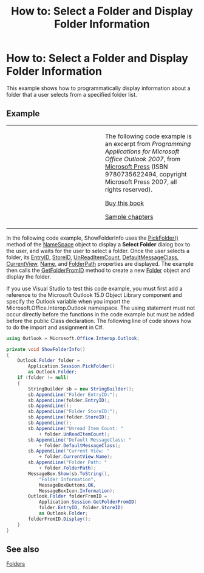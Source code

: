 ﻿---
title: 'How to: Select a Folder and Display Folder Information'
TOCTitle: 'How to: Select a Folder and Display Folder Information'
ms:assetid: 737b19bc-1efd-4ddb-86d0-72b3ab8eaf8c
ms:mtpsurl: https://msdn.microsoft.com/en-us/library/Ff184616(v=office.15)
ms:contentKeyID: 55119859
ms.date: 07/24/2014
mtps_version: v=office.15
dev_langs:
- csharp
---

# How to: Select a Folder and Display Folder Information

This example shows how to programmatically display information about a folder that a user selects from a specified folder list.

## Example

<table>
<colgroup>
<col style="width: 50%" />
<col style="width: 50%" />
</colgroup>
<tbody>
<tr class="odd">
<td><p></p></td>
<td><p>The following code example is an excerpt from <em>Programming Applications for Microsoft Office Outlook 2007</em>, from <a href="http://www.microsoft.com/learning/books/default.mspx">Microsoft Press</a> (ISBN 9780735622494, copyright Microsoft Press 2007, all rights reserved).</p>
<p><a href="http://www.amazon.com/gp/product/0735622493?ie=utf8%26tag=msmsdn-20%26linkcode=as2%26camp=1789%26creative=9325%26creativeasin=0735622493">Buy this book</a></p>
<p><a href="https://msdn.microsoft.com/en-us/library/cc513844(v=office.15)">Sample chapters</a></p></td>
</tr>
</tbody>
</table>


In the following code example, ShowFolderInfo uses the [PickFolder()](https://msdn.microsoft.com/en-us/library/bb623484\(v=office.15\)) method of the [NameSpace](https://msdn.microsoft.com/en-us/library/bb645857\(v=office.15\)) object to display a **Select Folder** dialog box to the user, and waits for the user to select a folder. Once the user selects a folder, its [EntryID](https://msdn.microsoft.com/en-us/library/bb646192\(v=office.15\)), [StoreID](https://msdn.microsoft.com/en-us/library/bb612609\(v=office.15\)), [UnReadItemCount](https://msdn.microsoft.com/en-us/library/bb610138\(v=office.15\)), [DefaultMessageClass](https://msdn.microsoft.com/en-us/library/bb646541\(v=office.15\)), [CurrentView](https://msdn.microsoft.com/en-us/library/bb612411\(v=office.15\)), [Name](https://msdn.microsoft.com/en-us/library/bb623727\(v=office.15\)), and [FolderPath](https://msdn.microsoft.com/en-us/library/bb647409\(v=office.15\)) properties are displayed. The example then calls the [GetFolderFromID](https://msdn.microsoft.com/en-us/library/bb647784\(v=office.15\)) method to create a new [Folder](https://msdn.microsoft.com/en-us/library/bb645774\(v=office.15\)) object and display the folder.

If you use Visual Studio to test this code example, you must first add a reference to the Microsoft Outlook 15.0 Object Library component and specify the Outlook variable when you import the Microsoft.Office.Interop.Outlook namespace. The using statement must not occur directly before the functions in the code example but must be added before the public Class declaration. The following line of code shows how to do the import and assignment in C\#.

``` csharp
using Outlook = Microsoft.Office.Interop.Outlook;
```

``` csharp
private void ShowFolderInfo()
{
    Outlook.Folder folder =
        Application.Session.PickFolder()
        as Outlook.Folder;
    if (folder != null)
    {
        StringBuilder sb = new StringBuilder();
        sb.AppendLine("Folder EntryID:");
        sb.AppendLine(folder.EntryID);
        sb.AppendLine();
        sb.AppendLine("Folder StoreID:");
        sb.AppendLine(folder.StoreID);
        sb.AppendLine();
        sb.AppendLine("Unread Item Count: "
            + folder.UnReadItemCount);
        sb.AppendLine("Default MessageClass: "
            + folder.DefaultMessageClass);
        sb.AppendLine("Current View: "
            + folder.CurrentView.Name);
        sb.AppendLine("Folder Path: "
            + folder.FolderPath);
        MessageBox.Show(sb.ToString(),
            "Folder Information",
            MessageBoxButtons.OK,
            MessageBoxIcon.Information);
        Outlook.Folder folderFromID =
            Application.Session.GetFolderFromID(
            folder.EntryID, folder.StoreID)
            as Outlook.Folder;
        folderFromID.Display();
    }
}
```

## See also



[Folders](folders.md)

